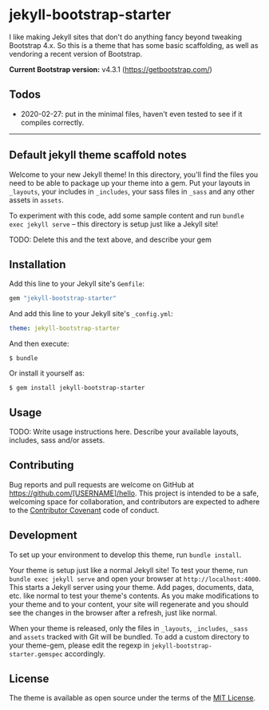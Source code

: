 # jekyll-bootstrap-starter


I like making Jekyll sites that don't do anything fancy beyond tweaking Bootstrap 4.x. So this is a theme that has some basic scaffolding, as well as vendoring a recent version of Bootstrap.


**Current Bootstrap version:**  v4.3.1 (https://getbootstrap.com/)



## Todos

- 2020-02-27: put in the minimal files, haven't even tested to see if it compiles correctly. 



--------------

## Default jekyll theme scaffold notes

Welcome to your new Jekyll theme! In this directory, you'll find the files you need to be able to package up your theme into a gem. Put your layouts in `_layouts`, your includes in `_includes`, your sass files in `_sass` and any other assets in `assets`.

To experiment with this code, add some sample content and run `bundle exec jekyll serve` – this directory is setup just like a Jekyll site!

TODO: Delete this and the text above, and describe your gem


## Installation

Add this line to your Jekyll site's `Gemfile`:

```ruby
gem "jekyll-bootstrap-starter"
```

And add this line to your Jekyll site's `_config.yml`:

```yaml
theme: jekyll-bootstrap-starter
```

And then execute:

    $ bundle

Or install it yourself as:

    $ gem install jekyll-bootstrap-starter

## Usage

TODO: Write usage instructions here. Describe your available layouts, includes, sass and/or assets.

## Contributing

Bug reports and pull requests are welcome on GitHub at https://github.com/[USERNAME]/hello. This project is intended to be a safe, welcoming space for collaboration, and contributors are expected to adhere to the [Contributor Covenant](http://contributor-covenant.org) code of conduct.

## Development

To set up your environment to develop this theme, run `bundle install`.

Your theme is setup just like a normal Jekyll site! To test your theme, run `bundle exec jekyll serve` and open your browser at `http://localhost:4000`. This starts a Jekyll server using your theme. Add pages, documents, data, etc. like normal to test your theme's contents. As you make modifications to your theme and to your content, your site will regenerate and you should see the changes in the browser after a refresh, just like normal.

When your theme is released, only the files in `_layouts`, `_includes`, `_sass` and `assets` tracked with Git will be bundled.
To add a custom directory to your theme-gem, please edit the regexp in `jekyll-bootstrap-starter.gemspec` accordingly.

## License

The theme is available as open source under the terms of the [MIT License](https://opensource.org/licenses/MIT).

